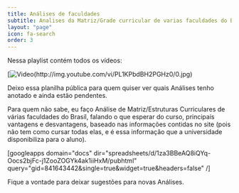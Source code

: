 ```yaml
---
title: Análises de faculdades
subtitle: Analises da Matriz/Grade curricular de varias faculdades do Brasil, dando a minha opinião baseado em anos de experiência na area de jogos.
layout: "page"
icon: fa-search
order: 3
---   
```


Nessa playlist contém todos os vídeos:

[![Video(http://img.youtube.com/vi/PL1KPbdBH2PGHz0/0.jpg)](https://www.youtube.com/playlist?list=PL1KPbdBH2PGHz0-WROtKHLizkjuIKdRou)

Deixo essa planilha pública para quem quiser ver quais Análises tenho anotado e ainda estão pendentes.

Para quem não sabe, eu faço Análise de Matriz/Estruturas Curriculares de várias faculdades do Brasil, falando o que esperar do curso, principais vantagens e desvantagens, baseado nas informações contidas no site (pois não tem como cursar todas elas, e é essa informação que a universidade disponibiliza para o aluno).

<html>
[googleapps domain="docs" dir="spreadsheets/d/1za3BBeAQ8iQYq-Oocs2bjFc-j1ZooZOGYk4ak1iiHxM/pubhtml" query="gid=841643442&single=true&widget=true&headers=false" /]
</html>

Fique a vontade para deixar sugestões para novas Análises.